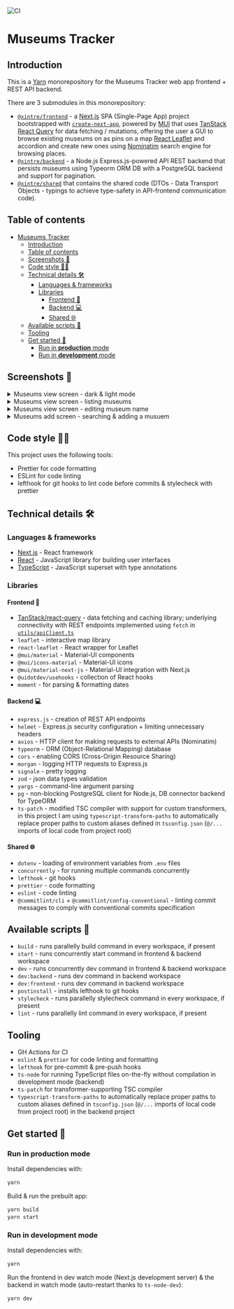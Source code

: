 ![CI](https://github.com/xintre/museums-tracker/actions/workflows/ci.yml/badge.svg)

# Museums Tracker

## Introduction

This is a [Yarn](https://yarnpkg.com/) monorepository for the Museums Tracker web app frontend + REST API backend.

There are 3 submodules in this monorepository:

- [`@xintre/frontend`](/frontend/) - a [Next.js](https://nextjs.org) SPA (Single-Page App) project bootstrapped with [`create-next-app`](https://nextjs.org/docs/app/api-reference/cli/create-next-app), powered by [MUI](https://mui.com/) that uses [TanStack React Query](https://tanstack.com/query/) for data fetching / mutations, offering the user a GUI to browse existing museums on as pins on a map [React Leaflet](https://react-leaflet.js.org/) and accordion and create new ones using [Nominatim](https://nominatim.openstreetmap.org/ui/search.html) search engine for browsing places.
- [`@xintre/backend`](/backend/) - a Node.js Express.js-powered API REST backend that persists museums using Typeorm ORM DB with a PostgreSQL backend and support for pagination.
- [`@xintre/shared`](/shared/) that contains the shared code (DTOs - Data Transport Objects - typings to achieve type-safety in API-frontend communication code).

## Table of contents

- [Museums Tracker](#museums-tracker)
    - [Introduction](#introduction)
    - [Table of contents](#table-of-contents)
    - [Screenshots 📸](#screenshots-)
    - [Code style 🧑‍💻](#code-style-)
    - [Technical details 🛠](#technical-details-)
        - [Languages \& frameworks](#languages--frameworks)
        - [Libraries](#libraries)
            - [Frontend 🌸](#frontend-)
            - [Backend 💻](#backend-)
            - [Shared 🌐](#shared-)
    - [Available scripts 📜](#available-scripts-)
    - [Tooling](#tooling)
    - [Get started 🚀️](#get-started-️)
        - [Run in **production** mode](#run-in-production-mode)
        - [Run in **development** mode](#run-in-development-mode)

## Screenshots 📸

<details>
  <summary>Museums view screen - dark & light mode</summary>
    <img style="width:300px" src="./images/museums view - dark mode.png">
    <img style="width:300px" src="./images/museums view - light mode.png">
</details>
<details>
  <summary>Museums view screen - listing museums</summary>
    <img style="width:300px" src="./images/museums view - listing museums.png">
</details>
<details>
  <summary>Museums view screen - editing museum name</summary>
    <img style="width:300px" src="./images/museums view - editing museum name.png">
</details>
<details>
  <summary>Museums add screen - searching & adding a musuem</summary>
    <img style="width:300px" src="./images/add museum - searching musem.png">
    <img style="width:300px" src="./images/add museum searching - no results.pngpng">
</details>

## Code style 🧑‍💻

This project uses the following tools:

- Prettier for code formatting
- ESLint for code linting
- lefthook for git hooks to lint code before commits & stylecheck with prettier

## Technical details 🛠

### Languages & frameworks

- [Next.js](https://nextjs.org) - React framework
- [React](https://reactjs.org) - JavaScript library for building user interfaces
- [TypeScript](https://www.typescriptlang.org) - JavaScript superset with type annotations

### Libraries

#### Frontend 🌸

- [TanStack/react-query](https://react-query.tanstack.com) - data fetching and caching library; underlying connectivity with REST endpoints implemented using `fetch` in [`utils/apiClient.ts`](utils/apiClient.ts)
- `leaflet` - interactive map library
- `react-leaflet` - React wrapper for Leaflet
- `@mui/material` - Material-UI components
- `@mui/icons-material` - Material-UI icons
- `@mui/material-next-js` - Material-UI integration with Next.js
- `@uidotdev/usehooks` - collection of React hooks
- `moment` - for parsing & formatting dates

#### Backend 💻

- `express.js` - creation of REST API endpoints
- `helmet` - Express.js security configuration + limiting unnecessary headers
- `axios` - HTTP client for making requests to external APIs (Nominatim)
- `typeorm` - ORM (Object-Relational Mapping) database
- `cors` - enabling CORS (Cross-Origin Resource Sharing)
- `morgan` - logging HTTP requests to Express.js
- `signale` - pretty logging
- `zod` - json data types validation
- `yargs` - command-line argument parsing
- `pg` - non-blocking PostgreSQL client for Node.js, DB connector backend for TypeORM
- `ts-patch` - modified TSC compiler with support for custom transformers, in this project I am using `typescript-transform-paths` to automatically replace proper paths to custom aliases defined in `tsconfig.json` (`@/...` imports of local code from project root)

#### Shared 🌐

- `dotenv` - loading of environment variables from `.env` files
- `concurrently` - for running multiple commands concurrently
- `lefthook` - git hooks
- `prettier` - code formatting
- `eslint` - code linting
- `@commitlint/cli` + `@commitlint/config-conventional` - linting commit messages to comply with conventional commits specification

## Available scripts 📜

- `build` - runs parallelly build command in every workspace, if present
- `start` - runs concurrently start command in frontend & backend workspace
- `dev` - runs concurrently dev command in frontend & backend workspace
- `dev:backend` - runs dev command in backend workspace
- `dev:frontend` - runs dev command in backend workspace
- `postinstall` - installs lefthook to git hooks
- `stylecheck` - runs parallelly stylecheck command in every workspace, if present
- `lint` - runs parallelly lint command in every workspace, if present

## Tooling

- GH Actions for CI
- `eslint` & `prettier` for code linting and formatting
- `lefthook` for pre-commit & pre-push hooks
- `ts-node` for running TypeScript files on-the-fly without compilation in development mode (backend)
- `ts-patch` for transformer-supporting TSC compiler
- `typescript-transform-paths` to automatically replace proper paths to custom aliases defined in `tsconfig.json` (`@/...` imports of local code from project root) in the backend project

## Get started 🚀️

### Run in **production** mode

Install dependencies with:

```bash
yarn
```

Build & run the prebuilt app:

```bash
yarn build
yarn start
```

### Run in **development** mode

Install dependencies with:

```bash
yarn
```

Run the frontend in dev watch mode (Next.js development server) & the backend in watch mode (auto-restart thanks to `ts-node-dev`):

```bash
yarn dev
```
